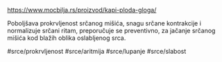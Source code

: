 https://www.mocbilja.rs/proizvod/kapi-ploda-gloga/

Poboljšava prokrvljenost srčanog mišića, snagu srčane kontrakcije i normalizuje srčani ritam, preporučuje se preventivno, za jačanje srčanog mišića kod blažih oblika oslabljenog srca.

#srce/prokrvljenost #srce/aritmija  #srce/lupanje #srce/slabost 